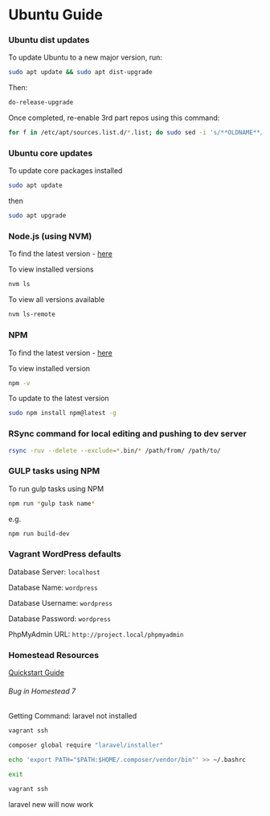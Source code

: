 # Ubuntu Guide

### Ubuntu dist updates
To update Ubuntu to a new major version, run:
```sh
sudo apt update && sudo apt dist-upgrade
```
Then:
```sh
do-release-upgrade
```
Once completed, re-enable 3rd part repos using this command:
```sh
for f in /etc/apt/sources.list.d/*.list; do sudo sed -i 's/**OLDNAME**/**NEWNAME**/g' $f; sudo sed -i 's/^# \(.*disabled on upgrade to.*\)/\1/g' $f;done
```

### Ubuntu core updates
To update core packages installed
```sh
sudo apt update
```
then
```sh
sudo apt upgrade
```

### Node.js (using NVM)
To find the latest version - [here](https://nodejs.org/en/)

To view installed versions
```sh
nvm ls
```

To view all versions available
```sh
nvm ls-remote
```

### NPM
To find the latest version - [here](https://docs.npmjs.com/troubleshooting/try-the-latest-stable-version-of-npm)

To view installed version
```sh
npm -v
```

To update to the latest version
```sh
sudo npm install npm@latest -g
```

### RSync command for local editing and pushing to dev server

```sh
rsync -ruv --delete --exclude=*.bin/* /path/from/ /path/to/
```

### GULP tasks using NPM
To run gulp tasks using NPM
```sh
npm run *gulp task name*
```
e.g.
```sh
npm run build-dev
```

### Vagrant WordPress defaults
Database Server: `localhost`

Database Name: `wordpress`

Database Username: `wordpress`

Database Password: `wordpress`

PhpMyAdmin URL: `http://project.local/phpmyadmin`

### Homestead Resources
[Quickstart Guide](https://scotch.io/tutorials/getting-started-with-laravel-homestead)

###### Bug in Homestead 7
Getting Command: laravel not installed

```sh
vagrant ssh
```

```sh
composer global require "laravel/installer"
```

```sh
echo 'export PATH="$PATH:$HOME/.composer/vendor/bin"' >> ~/.bashrc
```

```sh
exit
```

```sh
vagrant ssh
```

laravel new will now work
